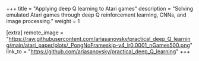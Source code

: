 +++
title = "Applying deep Q learning to Atari games"
description = "Solving emulated Atari games through deep Q reinforcement learning, CNNs, and image processing."
weight = 1

[extra]
remote_image = "https://raw.githubusercontent.com/ariasanovsky/practical_deep_Q_learning/main/atari_paper/plots/_PongNoFrameskip-v4_lr0.0001_nGames500.png"
link_to = "https://github.com/ariasanovsky/practical_deep_Q_learning"
+++
